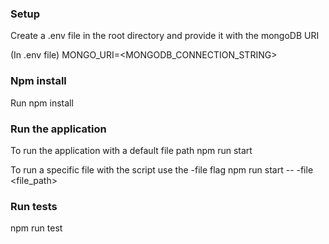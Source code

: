 ### Setup

Create a .env file in the root directory
and provide it with the mongoDB URI

(In .env file)
MONGO_URI=<MONGODB_CONNECTION_STRING>

### Npm install

Run npm install

### Run the application

To run the application with a default file path
npm run start

To run a specific file with the script use the -file flag
npm run start -- -file <file_path>

### Run tests

npm run test
